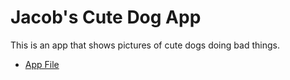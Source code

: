 # Jacob's Cute Dog App

This is an app that shows pictures of cute dogs doing bad things.

- [App File]()

